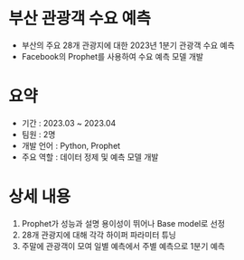 # 부산 관광객 수요 예측
- 부산의 주요 28개 관광지에 대한 2023년 1분기 관광객 수요 예측
- Facebook의 Prophet를 사용하여 수요 예측 모델 개발

# 요약

- 기간 : 2023.03 ~ 2023.04
- 팀원 : 2명
- 개발 언어 : Python, Prophet
- 주요 역할 : 데이터 정제 및 예측 모델 개발

# 상세 내용
1. Prophet가 성능과 설명 용이성이 뛰어나 Base model로 선정
2. 28개 관광지에 대해 각각 하이퍼 파라미터 튜닝
3. 주말에 관광객이 모여 일별 예측에서 주별 예측으로 1분기 예측
